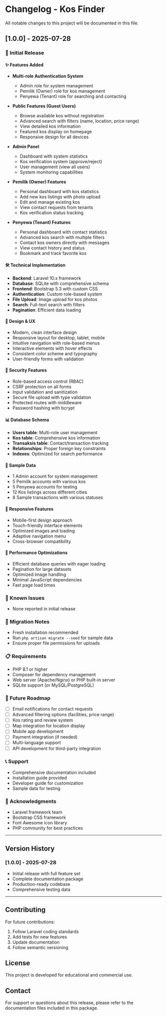 # Changelog - Kos Finder

All notable changes to this project will be documented in this file.

## [1.0.0] - 2025-07-28

### 🎉 Initial Release

#### ✨ Features Added
- **Multi-role Authentication System**
  - Admin role for system management
  - Pemilik (Owner) role for kos management
  - Penyewa (Tenant) role for searching and contacting
  
- **Public Features (Guest Users)**
  - Browse available kos without registration
  - Advanced search with filters (name, location, price range)
  - View detailed kos information
  - Featured kos display on homepage
  - Responsive design for all devices

- **Admin Panel**
  - Dashboard with system statistics
  - Kos verification system (approve/reject)
  - User management (view all users)
  - System monitoring capabilities

- **Pemilik (Owner) Features**
  - Personal dashboard with kos statistics
  - Add new kos listings with photo upload
  - Edit and manage existing kos
  - View contact requests from tenants
  - Kos verification status tracking

- **Penyewa (Tenant) Features**
  - Personal dashboard with contact statistics
  - Advanced kos search with multiple filters
  - Contact kos owners directly with messages
  - View contact history and status
  - Bookmark and track favorite kos

#### 🛠️ Technical Implementation
- **Backend**: Laravel 10.x framework
- **Database**: SQLite with comprehensive schema
- **Frontend**: Bootstrap 5.3 with custom CSS
- **Authentication**: Custom role-based system
- **File Upload**: Image upload for kos photos
- **Search**: Full-text search with filters
- **Pagination**: Efficient data loading

#### 🎨 Design & UX
- Modern, clean interface design
- Responsive layout for desktop, tablet, mobile
- Intuitive navigation with role-based menus
- Interactive elements with hover effects
- Consistent color scheme and typography
- User-friendly forms with validation

#### 🔐 Security Features
- Role-based access control (RBAC)
- CSRF protection on all forms
- Input validation and sanitization
- Secure file upload with type validation
- Protected routes with middleware
- Password hashing with bcrypt

#### 📊 Database Schema
- **Users table**: Multi-role user management
- **Kos table**: Comprehensive kos information
- **Transaksis table**: Contact/transaction tracking
- **Relationships**: Proper foreign key constraints
- **Indexes**: Optimized for search performance

#### 🧪 Sample Data
- 1 Admin account for system management
- 5 Pemilik accounts with various kos
- 5 Penyewa accounts for testing
- 12 Kos listings across different cities
- 8 Sample transactions with various statuses

#### 📱 Responsive Features
- Mobile-first design approach
- Touch-friendly interface elements
- Optimized images and loading
- Adaptive navigation menu
- Cross-browser compatibility

#### 🚀 Performance Optimizations
- Efficient database queries with eager loading
- Pagination for large datasets
- Optimized image handling
- Minimal JavaScript dependencies
- Fast page load times

### 🐛 Known Issues
- None reported in initial release

### 🔄 Migration Notes
- Fresh installation recommended
- Run `php artisan migrate --seed` for sample data
- Ensure proper file permissions for uploads

### 📋 Requirements
- PHP 8.1 or higher
- Composer for dependency management
- Web server (Apache/Nginx) or PHP built-in server
- SQLite support (or MySQL/PostgreSQL)

### 🎯 Future Roadmap
- [ ] Email notifications for contact requests
- [ ] Advanced filtering options (facilities, price range)
- [ ] Kos rating and review system
- [ ] Map integration for location display
- [ ] Mobile app development
- [ ] Payment integration (if needed)
- [ ] Multi-language support
- [ ] API development for third-party integration

### 📞 Support
- Comprehensive documentation included
- Installation guide provided
- Developer guide for customization
- Sample data for testing

### 🙏 Acknowledgments
- Laravel framework team
- Bootstrap CSS framework
- Font Awesome icon library
- PHP community for best practices

---

## Version History

### [1.0.0] - 2025-07-28
- Initial release with full feature set
- Complete documentation package
- Production-ready codebase
- Comprehensive testing data

---

## Contributing

For future contributions:
1. Follow Laravel coding standards
2. Add tests for new features
3. Update documentation
4. Follow semantic versioning

## License

This project is developed for educational and commercial use.

## Contact

For support or questions about this release, please refer to the documentation files included in this package.

